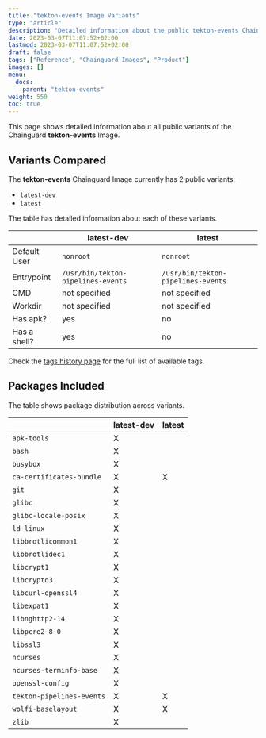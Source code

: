 ```yaml
---
title: "tekton-events Image Variants"
type: "article"
description: "Detailed information about the public tekton-events Chainguard Image variants"
date: 2023-03-07T11:07:52+02:00
lastmod: 2023-03-07T11:07:52+02:00
draft: false
tags: ["Reference", "Chainguard Images", "Product"]
images: []
menu:
  docs:
    parent: "tekton-events"
weight: 550
toc: true
---
```


This page shows detailed information about all public variants of the Chainguard **tekton-events** Image.

## Variants Compared
The **tekton-events** Chainguard Image currently has 2 public variants: 

- `latest-dev`
- `latest`

The table has detailed information about each of these variants.

|              | latest-dev                         | latest                             |
|--------------|------------------------------------|------------------------------------|
| Default User | `nonroot`                          | `nonroot`                          |
| Entrypoint   | `/usr/bin/tekton-pipelines-events` | `/usr/bin/tekton-pipelines-events` |
| CMD          | not specified                      | not specified                      |
| Workdir      | not specified                      | not specified                      |
| Has apk?     | yes                                | no                                 |
| Has a shell? | yes                                | no                                 |

Check the [tags history page](/chainguard/chainguard-images/reference/tekton-events/tags_history/) for the full list of available tags.

## Packages Included
The table shows package distribution across variants.

|                           | latest-dev | latest |
|---------------------------|------------|--------|
| `apk-tools`               | X          |        |
| `bash`                    | X          |        |
| `busybox`                 | X          |        |
| `ca-certificates-bundle`  | X          | X      |
| `git`                     | X          |        |
| `glibc`                   | X          |        |
| `glibc-locale-posix`      | X          |        |
| `ld-linux`                | X          |        |
| `libbrotlicommon1`        | X          |        |
| `libbrotlidec1`           | X          |        |
| `libcrypt1`               | X          |        |
| `libcrypto3`              | X          |        |
| `libcurl-openssl4`        | X          |        |
| `libexpat1`               | X          |        |
| `libnghttp2-14`           | X          |        |
| `libpcre2-8-0`            | X          |        |
| `libssl3`                 | X          |        |
| `ncurses`                 | X          |        |
| `ncurses-terminfo-base`   | X          |        |
| `openssl-config`          | X          |        |
| `tekton-pipelines-events` | X          | X      |
| `wolfi-baselayout`        | X          | X      |
| `zlib`                    | X          |        |
